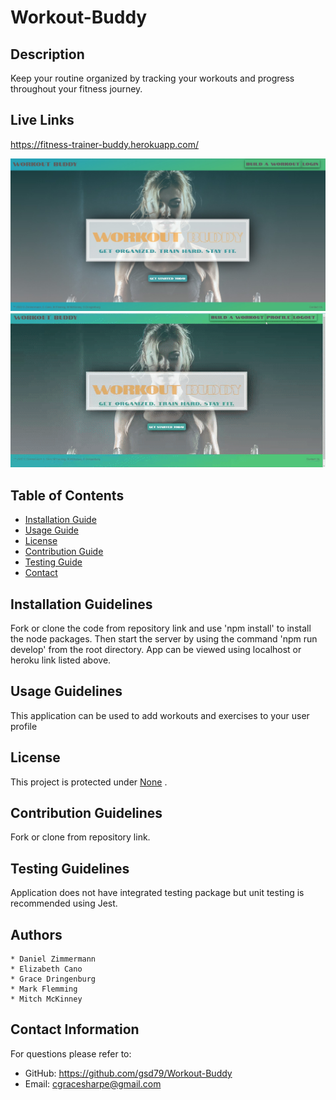 # Workout-Buddy

## Description
Keep your routine organized by tracking your workouts and progress throughout your fitness journey. 

## Live Links
https://fitness-trainer-buddy.herokuapp.com/

![Landing Page JPG](./client/src/assets/img/Screenshot%202022-05-21%2001.01.25.jpg)
![Landing Page GIF](./client/src/assets/img/ezgif.com-gif-maker%20-%202022-05-23T213149.001.gif)


## Table of Contents

- [Installation Guide](#installation-guidelines)
- [Usage Guide](#usage-guidelines)
- [License](#license)
- [Contribution Guide](#contribution-guidelines)
- [Testing Guide](#testing-guidelines)
- [Contact](#contact-information)

## Installation Guidelines

Fork or clone the code from repository link and use 'npm install' to install the node packages. Then start the server by using the command 'npm run develop' from the root directory. App can be viewed using localhost or heroku link listed above.

## Usage Guidelines

This application can be used to add workouts and exercises to your user profile

## License

This project is protected under <a href="" target="_blank">None</a> .

## Contribution Guidelines

Fork or clone from repository link.

## Testing Guidelines

Application does not have integrated testing package but unit testing is recommended using Jest.

## Authors

    * Daniel Zimmermann
    * Elizabeth Cano
    * Grace Dringenburg
    * Mark Flemming
    * Mitch McKinney

## Contact Information

For questions please refer to:

- GitHub: https://github.com/gsd79/Workout-Buddy
- Email: cgracesharpe@gmail.com
